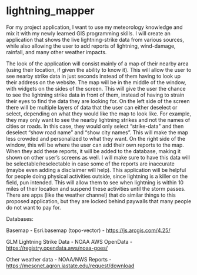 # lightning_mapper

For my project application, I want to use my meteorology knowledge and mix it with my newly learned GIS programming skills. I will create an application that shows the live lightning-strike data from various sources, while also allowing the user to add reports of lightning, wind-damage, rainfall, and many other weather impacts. 

The look of the application will consist mainly of a map of their nearby area (using their location, if given the ability to know it). This will allow the user to see nearby strike data in just seconds instead of them having to look up their address on the website. The map will be in the middle of the window, with widgets on the sides of the screen. This will give the user the chance to see the lightning strike data in front of them, instead of having to strain their eyes to find the data they are looking for. On the left side of the screen there will be multiple layers of data that the user can either deselect or select, depending on what they would like the map to look like. For example, they may only want to see the nearby lightning strikes and not the names of cities or roads. In this case, they would only select “strike-data" and then deselect “show road name” and “show city names”. This will make the map less crowded and personalized to what they want. On the right side of the window, this will be where the user can add their own reports to the map. When they add these reports, it will be added to the database, making it shown on other user’s screens as well. I will make sure to have this data will be selectable/reselectable in case some of the reports are inaccurate (maybe even adding a disclaimer will help). This application will be helpful for people doing physical activities outside, since lightning is a killer on the field, pun intended. This will allow them to see when lightning is within 10 miles of their location and suspend these activities until the storm passes. There are apps (like the weather channel) that do similar things to this proposed application, but they are locked behind paywalls that many people do not want to pay for. 

Databases: 

Basemap -
Esri.basemap (topo-vector) -
https://js.arcgis.com/4.25/ 

GLM Lightning Strike Data -
NOAA AWS OpenData -
https://registry.opendata.aws/noaa-goes/ 

Other weather data -
NOAA/NWS Reports -
https://mesonet.agron.iastate.edu/request/download 

